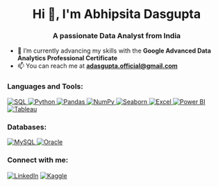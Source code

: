 <h1 align="center">Hi 👋, I'm Abhipsita Dasgupta</h1>
<h3 align="center">A passionate Data Analyst from India</h3>

- 🌱 I’m currently advancing my skills with the **Google Advanced Data Analytics Professional Certificate**
- 📫 You can reach me at **adasgupta.official@gmail.com**

<h3 align="left">Languages and Tools:</h3>
<p align="left">
    </a>
    <a href="https://www.w3schools.com/sql/" target="_blank" rel="noreferrer">
        <img src="https://img.shields.io/badge/-SQL-4479A1?style=flat&logo=Microsoft-SQL-Server&logoColor=white" alt="SQL" />
    <a href="https://www.python.org" target="_blank" rel="noreferrer">
        <img src="https://img.shields.io/badge/-Python-3776AB?style=flat&logo=Python&logoColor=white" alt="Python" />
    </a>
    <a href="https://pandas.pydata.org/" target="_blank" rel="noreferrer">
        <img src="https://img.shields.io/badge/-Pandas-150458?style=flat&logo=pandas&logoColor=white" alt="Pandas" />
    </a>
    <a href="https://numpy.org/" target="_blank" rel="noreferrer">
        <img src="https://img.shields.io/badge/-NumPy-013243?style=flat&logo=numpy&logoColor=white" alt="NumPy" />
    </a>
    <a href="https://seaborn.pydata.org/" target="_blank" rel="noreferrer">
        <img src="https://img.shields.io/badge/-Seaborn-3776AB?style=flat&logo=seaborn&logoColor=white" alt="Seaborn" />
    </a>
    <a href="https://www.microsoft.com/en-us/microsoft-365/excel" target="_blank" rel="noreferrer">
        <img src="https://img.shields.io/badge/-Excel-217346?style=flat&logo=Microsoft-Excel&logoColor=white" alt="Excel" />
    </a>
    <a href="https://powerbi.microsoft.com/" target="_blank" rel="noreferrer">
        <img src="https://img.shields.io/badge/-Power BI-F2C811?style=flat&logo=Power-BI&logoColor=black" alt="Power BI" />
    </a>
    <a href="https://www.tableau.com/" target="_blank" rel="noreferrer">
        <img src="https://img.shields.io/badge/-Tableau-E97627?style=flat&logo=Tableau&logoColor=white" alt="Tableau" />
    </a>

<h3 align="left">Databases:</h3>
<p align="left">
    <a href="https://www.mysql.com/" target="_blank" rel="noreferrer">
        <img src="https://img.shields.io/badge/-MySQL-4479A1?style=flat&logo=MySQL&logoColor=white" alt="MySQL" />
    </a>
    <a href="https://www.oracle.com/" target="_blank" rel="noreferrer">
        <img src="https://img.shields.io/badge/-Oracle-F80000?style=flat&logo=Oracle&logoColor=white" alt="Oracle" />
    </a>
</p>
<h3 align="left">Connect with me:</h3>
<p align="left">
<a href="https://linkedin.com/in/abhipsita dasgup" target="_blank"><img align="center" src="https://img.shields.io/badge/-LinkedIn-0077B5?style=flat&logo=LinkedIn&logoColor=white" alt="LinkedIn" /></a>
<a href="https://kaggle.com/abhipsitadasgupta" target="_blank"><img align="center" src="https://img.shields.io/badge/-Kaggle-20BEFF?style=flat&logo=Kaggle&logoColor=white" alt="Kaggle" /></a>
</p>





